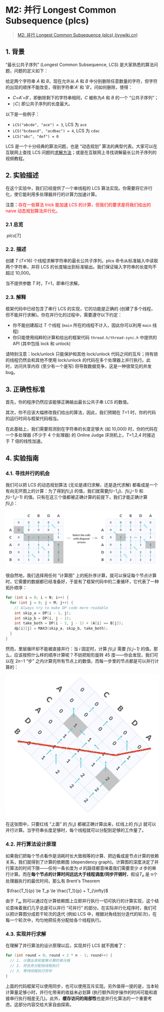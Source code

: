 # M2: 并行 Longest Common Subsequence (plcs)

> [M2: 并行 Longest Common Subsequence (plcs) (jyywiki.cn)](https://jyywiki.cn/OS/2023/labs/M2.html)

## 1. 背景

“最长公共子序列” (Longest Common Subsequence, LCS) 是大家熟悉的算法问题，问题的定义如下：

给定两个字符串 *A* 和 *B*，现在允许从 *A* 和 *B* 中分别删除任意数量的字符，但字符的出现的顺序不能改变，得到字符串′*A*′ 和 ′*B*′。问如何删除，使得：

- *C*=*A*′=*B*′，即删除剩下的字符串相同，*C* 被称为*A* 和 *B* 的一个 “公共子序列”；
- ∣*C*∣ 即公共子序列的长度最大。

以下是一些例子：

- `LCS("abcde", "ace") = 3`, LCS 为 `ace`
- `LCS("bcdaacd", "acdbac") = 4`, LCS 为 `cdac`
- `LCS("abc", "def") = 0`

LCS 是一个十分经典的算法问题，也是 “动态规划” 算法的典型代表。大家可以在互联网上查找 LCS 问题的[求解方法](https://www.geeksforgeeks.org/longest-common-subsequence-dp-4/)；或是在互联网上寻找讲解最长公共子序列的视频教程。

## 2. 实验描述

在这个实验中，我们已经提供了一个单线程的 LCS 算法实现。你需要将它并行化，使它能利用多处理器并行的计算力加速计算。

注意：<font color='red'>存在一些算法 trick 能加速 LCS 的计算，但我们的要求是将我们给出的 naive 动态规划算法并行化。</font>

### 2.1 总览

​																												$plcs [T]$

### 2.2. 描述

创建 *T* (*T*≤16) 个线程求解字符串的最长公共子序列。plcs 命令从标准输入中读取两个字符串，并将 LCS 的长度输出到标准输出。我们保证输入字符串的长度均不超过 10,000。

当不提供参数 *T* 时，*T*=1，即串行求解。

### 2.3. 解释

框架代码中已经包含了串行 LCS 的实现，它的功能是正确的 (创建了多个线程，但不能并行求解)。你在并行化的过程中，需要遵守以下约定：

- 你不能创建超过 *T* 个线程 (`main` 所在的线程不计入，因此你可以利用 `main` 线程)
- 你只能使用纯粹的计算和给出的框架代码 `thread.h/thread-sync.h` 中提供的 API (其中包括 lock 和 unlock)

请特别注意：lock/unlock 只能保护和其他 lock/unlock 代码之间的互斥；持有锁的线程仍然会和其他不使用 lock/unlock 的代码在多个处理器上并行执行。此时，访问共享内存 (至少有一个是写) 将导致数据竞争，这是一种很常见的并发 bug。

## 3. 正确性标准

首先，你的程序仍然应该能够正确输出最长公共子串 LCS 的数值。

其次，你不应该大幅修改我们给出的算法，因此，我们预期在 *T*=1 时，你的代码的运行时间与框架代码相当。

在此基础上，我们需要观测到在字符串的长度足够大 (如 10,000) 时，你的代码在一个多处理器 (不少于 4 个处理器) 的 Online Judge 评测机上，*T*=1,2,4 时接近于 *T* 倍的线性加速。

## 4. 实验指南

### 4.1. 寻找并行的机会

我们可以把 LCS 的动态规划算法 (无论是递归求解，还是迭代求解) 都看成是一个有向无环图上的计算：为了得到*f*(*i*,*j*) 的值，我们就需要*f*(*i*−1,*j*)、*f*(*i*,*j*−1) 和 *f*(*i*−1,*j*−1) 的值。只有在这三个值都被正确计算的前提下，我们才能正确计算 *f*(*i*,*j*)：

<img src="pics/lcs.png" alt="img" style="zoom: 67%;" />

很自然地，我们选择用任何 “计算图” 上的拓扑序计算，就可以保证每个节点计算时，它需要的数据都已经准备好，于是有了框架代码中的二重循环，它代表了一种拓扑顺序：

```c
for (int i = 0; i < N; i++) {
  for (int j = 0; j < M; j++) {
    // Always try to make DP code more readable
    int skip_a = DP(i - 1, j);
    int skip_b = DP(i, j - 1);
    int take_both = DP(i - 1, j - 1) + (A[i] == B[j]);
    dp[i][j] = MAX3(skip_a, skip_b, take_both);
  }
}
```

然而，里层循环却不能被直接并行：当 *i* 固定时，计算 *f(i,j)* 需要 *f(i,j−1)* 的值。那么，应该按照什么样的顺序计算呢？不妨把矩形旋转 45 度——你会发现，我们可以在 2*n*−1 “步” 之内计算完所有节点上的数值，而每一步里的节点都是可以并行计算的：

<img src="pics/lcs-rot.png" alt="img" style="zoom:67%;" />

在这张图中，只要红线 “上面” 的 *f*(*i*,*j*) 都被正确计算出来，红线上的 *f*(*i*,*j*) 就可以并行计算。当字符串长度足够时，每个线程就可以分配到足够的工作量了。

### 4.2. 并行算法设计原理

如果我们把每个节点看作是消耗时长大致相等的计算、把边看成是节点计算的依赖关系，我们就得到了计算的依赖图 (dependency graph)。计算图的深度决定了并行算法的时间下限——任何一条长度为 *d* 的路径都意味着我们需要至少 *d* 步的串行计算。而在**每个节点的计算时间远远大于线程调度/同步开销时**，假设$T_n$ 是 n个处理器执行的最优时间，那么有 Brent's Theorem

​																									$\frac{T_1}{p} \le T_p \le \frac{T_1}{p} + T_{\infty}$

由于 $T_{\infty}$ 则可以通过在计算依赖图上立即并行执行一切可执行的计算实现，这个结论意味着我们几乎总是可以并行 “可并行” 的部分。在实际并行化程序时，我们可以把计算图分成若干轮次的迭代 (例如 LCS 中，根据对角线划分迭代的轮次)，在每一个轮次中，均匀地把任务分配给各个线程执行。

### 4.3. 实现并行求解

在理解了并行算法的设计原理以后，实现并行 LCS 就不困难了：

```c
for (int round = 0; round < 2 * n - 1; round++) {
  // 1. 计算出本轮能够计算的单元格
  // 2. 将任务分配给线程执行
  // 3. 等待线程执行完毕
}
```

上面的代码框架可以使用同步，也可以使用互斥实现。另外值得一提的是，当本轮计算量足够小时，并行化带来的收益未必划算 (执行额外同步操作的时间可能和直接串行执行相差无几)。此外，**缓存访问的局部性**也是并行化算法的一个重要考虑。这部分内容交给大家自由探索。